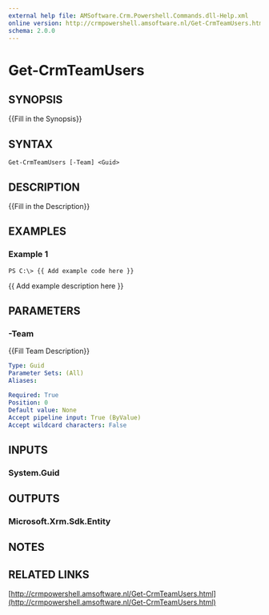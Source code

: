 ```yaml
---
external help file: AMSoftware.Crm.Powershell.Commands.dll-Help.xml
online version: http://crmpowershell.amsoftware.nl/Get-CrmTeamUsers.html
schema: 2.0.0
---
```


# Get-CrmTeamUsers

## SYNOPSIS
{{Fill in the Synopsis}}

## SYNTAX

```
Get-CrmTeamUsers [-Team] <Guid>
```

## DESCRIPTION
{{Fill in the Description}}

## EXAMPLES

### Example 1
```
PS C:\> {{ Add example code here }}
```

{{ Add example description here }}

## PARAMETERS

### -Team
{{Fill Team Description}}

```yaml
Type: Guid
Parameter Sets: (All)
Aliases: 

Required: True
Position: 0
Default value: None
Accept pipeline input: True (ByValue)
Accept wildcard characters: False
```

## INPUTS

### System.Guid


## OUTPUTS

### Microsoft.Xrm.Sdk.Entity


## NOTES

## RELATED LINKS

[http://crmpowershell.amsoftware.nl/Get-CrmTeamUsers.html](http://crmpowershell.amsoftware.nl/Get-CrmTeamUsers.html)

